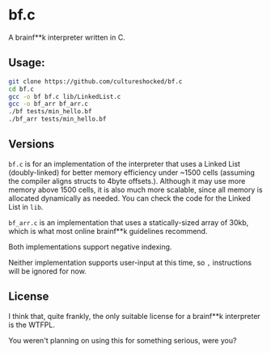 # bf.c

A brainf**k interpreter written in C.

## Usage:

```sh
git clone https://github.com/cultureshocked/bf.c
cd bf.c
gcc -o bf bf.c lib/LinkedList.c
gcc -o bf_arr bf_arr.c
./bf tests/min_hello.bf
./bf_arr tests/min_hello.bf
```

## Versions

`bf.c` is for an implementation of the interpreter that uses a Linked List (doubly-linked) for better memory efficiency under ~1500 cells (assuming the compiler aligns structs to 4byte offsets.). Although it may use more memory above 1500 cells, it is also much more scalable, since all memory is allocated dynamically as needed. You can check the code for the Linked List in `lib`.

`bf_arr.c` is an implementation that uses a statically-sized array of 30kb, which is what most online brainf**k guidelines recommend. 

Both implementations support negative indexing.

Neither implementation supports user-input at this time, so `,` instructions will be ignored for now.

## License

I think that, quite frankly, the only suitable license for a brainf**k interpreter is the WTFPL.

You weren't planning on using this for something serious, were you?

